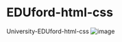 # EDUford-html-css
University-EDUford-html-css
![image](https://github.com/anderson895/CU-FRONT-END/assets/105678913/e8783163-17ae-437c-b6ee-850cc952d6ee)
